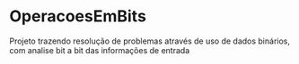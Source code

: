 # OperacoesEmBits
Projeto trazendo resolução de problemas através de uso de dados binários, com analise bit a bit das informações de entrada
